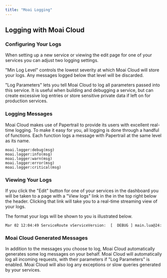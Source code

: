 ```yaml
---
title: "Moai Logging"
---
```


Logging with Moai Cloud
-----------------------

### Configuring Your Logs

When setting up a new service or viewing the edit page for one of your services you can adjust two logging settings.

"Min Log Level" controls the lowest severity at which Moai Cloud will store your logs. Any messages logged below that level will be discarded.

"Log Parameters" lets you tell Moai Cloud to log all parameters passed into this service. It is useful when building and debugging a service, but can create excessive log entries or store sensitive private data if left on for production services.

### Logging Messages

Moai Cloud makes use of Papertrail to provide its users with excellent real-time logging. To make it easy for you, all logging is done through a handful of functions. Each function logs a message with Papertrail at the same level as its name.

```
moai.logger:debug(msg)
moai.logger:info(msg)
moai.logger:warn(msg)
moai.logger:error(msg)
moai.logger:critical(msg)
```

### Viewing Your Logs

If you click the "Edit" button for one of your services in the dashboard you will be taken to a page with a "View logs" link in the in the top right below the header. Clicking that link will take you to a real-time streaming view of your logs.

The format your logs will be shown to you is illustrated below.

```
Mar 02 12:04:49 ServiceRoute vServiceVersion:  [  DEBUG ] main.lua@24: Your Log Message Here
```

### Moai Cloud Generated Messages

In addition to the messages you choose to log, Moai Cloud automatically generates some log messages on your behalf. Moai Cloud will automatically log all incoming requests, with their parameters if "Log Parameters" is enabled. Moai Cloud will also log any exceptions or slow queries generated by your services.

